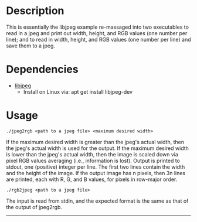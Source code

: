 # Description

This is essentially the libjpeg example re-massaged into two executables
to read in a jpeg and print out width, height, and RGB values (one number per line); and to read in width, height, and RGB values (one number per line) and save them to a jpeg. 


# Dependencies

  - [libjpeg](http://libjpeg.sourceforge.net/)
    - Install on Linux via: apt get install libjpeg-dev

# Usage

```
./jpeg2rgb <path to a jpeg file> <maximum desired width>
```

If the maximum desired width is greater than the jpeg's actual width, then the jpeg's actual width
is used for the output. If the maximum desired width is lower than the
jpeg's actual width, then the image is scaled down via pixel RGB values
averaging (i.e., information is lost). Output is printed to stdout, one (positive) integer per line. 
The first two lines contain the width and the height of the image. If the output image has n pixels,
then 3n lines are printed, each with R, G, and B values, for pixels in row-major order.

```
./rgb2jpeg <path to a jpeg file>
```

The input is read from stdin, and the expected format is the same as that of the output of jpeg2rgb.

---

